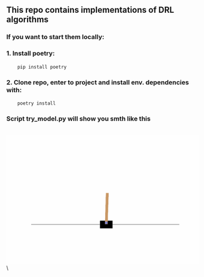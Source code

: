 ## This repo contains implementations of DRL algorithms

### If you want to start them locally:


### 1. Install poetry:

```
    pip install poetry 
```
### 2. Clone repo, enter to project and install env. dependencies with:

```
    poetry install
```

### Script try_model.py will show you smth like this
\
![DQN](gym_animation.gif)
\
